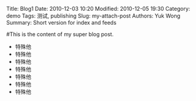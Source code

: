 Title: Blog1 
Date: 2010-12-03 10:20
Modified: 2010-12-05 19:30
Category: demo
Tags: 测试, publishing
Slug: my-attach-post
Authors: Yuk Wong
Summary: Short version for index and feeds

#This is the content of my super blog post.

* 特殊他
* 特殊他
* 特殊他
* 特殊他
* 特殊他
* 特殊他
* 特殊他
